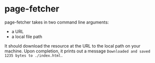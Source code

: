 # page-fetcher

page-fetcher takes in two command line arguments:

- a URL
- a local file path

It should download the resource at the URL to the local path on your machine. Upon completion, it prints out a message  `Downloaded and saved 1235 bytes to ./index.html.`